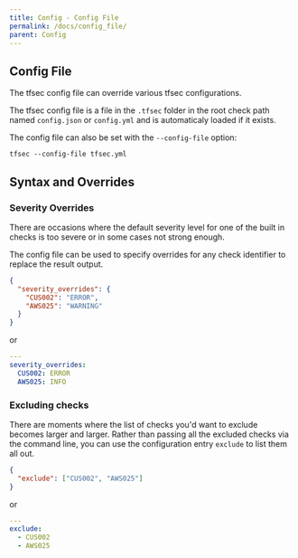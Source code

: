 ```yaml
---
title: Config - Config File
permalink: /docs/config_file/
parent: Config
---
```


## Config File

The tfsec config file can override various tfsec configurations.

The tfsec config file is a file in the `.tfsec` folder in the root check path named `config.json` or `config.yml` and is automaticaly loaded if it exists.

The config file can also be set with the `--config-file` option:

```
tfsec --config-file tfsec.yml
```

## Syntax and Overrides

### Severity Overrides

There are occasions where the default severity level for one of the built in checks is too severe or in some cases not strong enough.

The config file can be used to specify overrides for any check identifier to replace the result output.

```json
{
  "severity_overrides": {
    "CUS002": "ERROR",
    "AWS025": "WARNING"
  }
}
```

or

```yaml
---
severity_overrides:
  CUS002: ERROR
  AWS025: INFO
```

### Excluding checks

There are moments where the list of checks you'd want to exclude becomes larger and larger.
Rather than passing all the excluded checks via the command line, you can use the configuration
entry `exclude` to list them all out.

```json
{
  "exclude": ["CUS002", "AWS025"]
}
```

or

```yaml
---
exclude:
  - CUS002
  - AWS025
```
